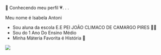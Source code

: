 🩷 Conhecendo meu perfil 💗. . .

Meu nome é Isabela Antoni 
* Sou aluna da escola E.E PEI JOÃO CLIMACO DE CAMARGO PIRES 👩‍🎓
* Sou do 1 Ano Do Ensino Médio
* Minha Máteria Favorita é História 📖

![](https://media1.tenor.com/m/YZtENlC_xoMAAAAC/marie29.gif)

